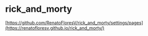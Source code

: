 # rick_and_morty

[https://github.com/RenatoFloresV/rick_and_morty/settings/pages](https://renatofloresv.github.io/rick_and_morty/)
